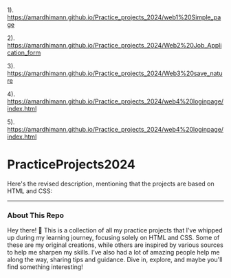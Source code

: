 1).
https://amardhimann.github.io/Practice_projects_2024/web1%20Simple_page

2).
https://amardhimann.github.io/Practice_projects_2024/Web2%20Job_Application_form

3).
https://amardhimann.github.io/Practice_projects_2024/Web3%20save_nature

4).
https://amardhimann.github.io/Practice_projects_2024/web4%20loginpage/index.html

5).
https://amardhimann.github.io/Practice_projects_2024/web4%20loginpage/index.html




# PracticeProjects2024
Here's the revised description, mentioning that the projects are based on HTML and CSS:

---

### About This Repo

Hey there! 👋 This is a collection of all my practice projects that I've whipped up during my learning journey, focusing solely on HTML and CSS. Some of these are my original creations, while others are inspired by various sources to help me sharpen my skills. I’ve also had a lot of amazing people help me along the way, sharing tips and guidance. Dive in, explore, and maybe you'll find something interesting! 
